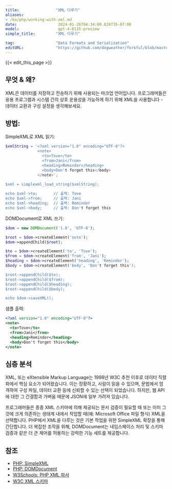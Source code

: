 ```yaml
---
title:                "XML 다루기"
aliases:
- /ko/php/working-with-xml.md
date:                  2024-01-26T04:34:00.820735-07:00
model:                 gpt-4-0125-preview
simple_title:         "XML 다루기"

tag:                  "Data Formats and Serialization"
editURL:              "https://github.com/dogweather/forkful/blob/master/content/ko/php/working-with-xml.md"
---
```


{{< edit_this_page >}}

## 무엇 & 왜?
XML은 데이터를 저장하고 전송하기 위해 사용되는 마크업 언어입니다. 프로그래머들은 응용 프로그램과 시스템 간의 상호 운용성을 가능하게 하기 위해 XML을 사용합니다 - 데이터 교환과 구성 설정을 생각해보세요.

## 방법:
SimpleXML로 XML 읽기:

```php
$xmlString = '<?xml version="1.0" encoding="UTF-8"?>
              <note>
                <to>Tove</to>
                <from>Jani</from>
                <heading>Reminder</heading>
                <body>Don't forget this</body>
              </note>';
              
$xml = simplexml_load_string($xmlString);

echo $xml->to;       // 출력: Tove
echo $xml->from;     // 출력: Jani
echo $xml->heading;  // 출력: Reminder
echo $xml->body;     // 출력: Don't forget this
```

DOMDocument로 XML 쓰기:

```php
$dom = new DOMDocument('1.0', 'UTF-8');

$root = $dom->createElement('note');
$dom->appendChild($root);

$to = $dom->createElement('to', 'Tove');
$from = $dom->createElement('from', 'Jani');
$heading = $dom->createElement('heading', 'Reminder');
$body = $dom->createElement('body', 'Don't forget this');

$root->appendChild($to);
$root->appendChild($from);
$root->appendChild($heading);
$root->appendChild($body);

echo $dom->saveXML();
```

샘플 출력:

```xml
<?xml version="1.0" encoding="UTF-8"?>
<note>
  <to>Tove</to>
  <from>Jani</from>
  <heading>Reminder</heading>
  <body>Don't forget this</body>
</note>
```

## 심층 분석
XML, 또는 eXtensible Markup Language는 1998년 W3C 추천 이후로 데이터 직렬화에서 핵심 요소가 되어왔습니다. 이는 장황하고, 사람이 읽을 수 있으며, 문법에서 엄격하여 구성 파일, 데이터 교환 등에 신뢰할 수 있는 선택이 되었습니다. 하지만, 웹 API에 대한 그 간결함과 가벼움 때문에 JSON에 일부 가려져 있습니다.

프로그래머들은 종종 XML 스키마에 의해 제공되는 문서 검증이 필요할 때 또는 이미 그것에 크게 의존하는 생태계 내에서 작업할 때(예: Microsoft Office 파일 형식) XML을 선택합니다. PHP에서 XML을 다루는 것은 기본 작업을 위한 SimpleXML 확장을 통해 간단합니다. 더 복잡한 조작을 위해, DOMDocument는 네임스페이스 처리 및 스키마 검증과 같은 더 큰 제어를 허용하는 강력한 기능 세트를 제공합니다.

## 참조
- [PHP: SimpleXML](https://www.php.net/manual/en/book.simplexml.php)
- [PHP: DOMDocument](https://www.php.net/manual/en/class.domdocument.php)
- [W3Schools: PHP XML 파서](https://www.w3schools.com/php/php_xml_parsers.asp)
- [W3C XML 스키마](https://www.w3.org/XML/Schema)
